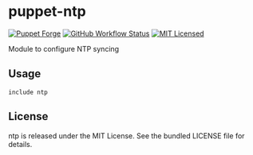 puppet-ntp
===========

[![Puppet Forge](https://img.shields.io/puppetforge/v/halyard/ntp.svg)](https://forge.puppetlabs.com/halyard/ntp)
[![GitHub Workflow Status](https://img.shields.io/actions/github/workflow/status/halyard/puppet-ntp/build.yml?branch=main)](https://github.com/halyard/puppet-ntp/actions)
[![MIT Licensed](http://img.shields.io/badge/license-MIT-green.svg?style=flat)](https://tldrlegal.com/license/mit-license)

Module to configure NTP syncing

## Usage

```puppet
include ntp
```
## License

ntp is released under the MIT License. See the bundled LICENSE file for details.

